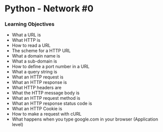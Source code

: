 <h1>Python - Network #0</h1>
<h3>Learning Objectives</h3>
<ul>
	<li>What a URL is</li>
	<li>What HTTP is</li>
	<li>How to read a URL</li>
	<li>The scheme for a HTTP URL</li>
	<li>What a domain name is</li>
	<li>What a sub-domain is</li>
	<li>How to define a port number in a URL</li>
	<li>What a query string is</li>
	<li>What an HTTP request is</li>
	<li>What an HTTP response is</li>
	<li>What HTTP headers are</li>
	<li>What the HTTP message body is</li>
	<li>What an HTTP request method is</li>
	<li>What an HTTP response status code is</li>
	<li>What an HTTP Cookie is</li>
	<li>How to make a request with cURL</li>
	<li>What happens when you type google.com in your browser (Application level)</li>
</ul>
